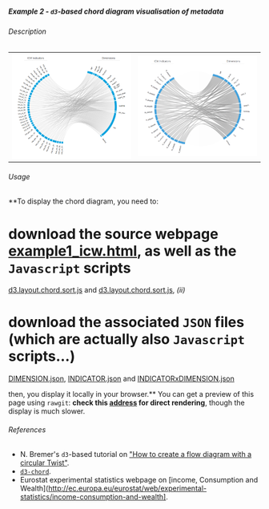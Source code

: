 ##### Example 2 - `d3`-based chord diagram visualisation of metadata

###### <a name="About"></a>Description

<table>
<tr>
<td><kbd><img src="example2_icw_excerpt1.png" alt="Example 2 ICW excerpt 1" width="400"> </kbd></td>
<td><kbd><img src="example2_icw_excerpt2.png" alt="Example 2 ICW excerpt 2" width="400"> </kbd></td>
</tr>
</table>


###### <a name="Usage"></a>Usage

**To display the chord diagram, you need to: 
# download the source webpage [example1_icw.html](https://github.com/eurostat/d3ex4es/blob/master/example2/example1_icw.html), as well as the `Javascript` scripts 
[d3.layout.chord.sort.js](https://github.com/eurostat/d3ex4es/blob/master/example2/d3.layout.chord.sort.js) and
[d3.layout.chord.sort.js](https://github.com/eurostat/d3ex4es/blob/master/example2/d3.layout.chord.sort.js), _(ii)_
# download the associated `JSON` files (which are actually also `Javascript` scripts...)
[DIMENSION.json](https://github.com/eurostat/d3ex4es/blob/master/example2/DIMENSION.json), 
[INDICATOR.json](https://github.com/eurostat/d3ex4es/blob/master/example2/INDICATOR.json) and
[INDICATORxDIMENSION.json](https://github.com/eurostat/d3ex4es/blob/master/example2/INDICATORxDIMENSION.json)

then, you display it locally in your browser.** You can get a preview of this page using `rawgit`: 
**check this [address](https://cdn.rawgit.com/eurostat/d3ex4es/30d73f3b/example2/example2_icw_ragwit.html) for direct rendering**, 
though the display is much slower.

###### <a name="References"></a>References

*  N. Bremer's `d3`-based tutorial on ["How to create a flow diagram with a circular Twist"](https://www.visualcinnamon.com/2015/08/stretched-chord.html).
* [`d3-chord`](https://github.com/d3/d3-chord).
* Eurostat experimental statistics webpage on [income, Consumption and Wealth](http://ec.europa.eu/eurostat/web/experimental-statistics/income-consumption-and-wealth].
